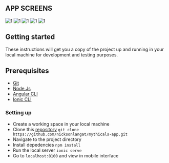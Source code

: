 ## APP SCREENS
![1](screenshots/2.PNG)
![1](screenshots/3.PNG)
![1](screenshots/4.PNG)
![1](screenshots/5.PNG)
![1](screenshots/6.PNG)
## Getting started
These instructions will get you a copy of the project up and running in your local machine for development and testing purposes.

## Prerequisites
- [Git](https://git-scm.com/download/)
- [Node Js](https://nodejs.org/en/download/)
- [Angular CLI](https://angular.io/start)
- [Ionic CLI](https://ionicframework.com/docs/intro/cli)

### Setting up 
- Create a working space in your local machine
- Clone this [repository](https://github.com/nicksonlangat/mythicals-app.git) `git clone https://github.com/nicksonlangat/mythicals-app.git`
- Navigate to the project directory
- Install depedencies `npm install`
- Run the local server `ionic serve`
- Go to `localhost:8100` and view in mobile interface
